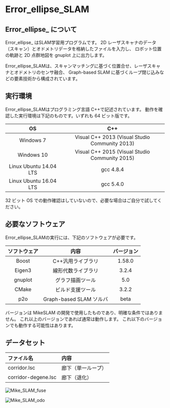 # Error_ellipse_SLAM

## Error_ellipse_ について

Error_ellipse_ はSLAM学習用プログラムです。
2D レーザスキャナのデータ（スキャン）とオドメトリデータを格納したファイルを入力し、
ロボット位置の軌跡と 2D 点群地図を gnuplot 上に出力します。

Error_ellipse_SLAMは、スキャンマッチングに基づく位置合せ、レーザスキャナとオドメトリのセンサ融合、
Graph-based SLAM に基づくループ閉じ込みなどの要素技術から構成されています。

## 実行環境

Error_ellipse_SLAMはプログラミング言語 C++で記述されています。
動作を確認した実行環境は下記のものです。いずれも 64 ビット版です。

|           OS           |                      C++                       |
| :--------------------: | :--------------------------------------------: |
|       Windows 7        | Visual C++ 2013 (Visual Studio Community 2013) |
|       Windows 10       | Visual C++ 2015 (Visual Studio Community 2015) |
| Linux Ubuntu 14.04 LTS |                   gcc 4.8.4                    |
| Linux Ubuntu 16.04 LTS |                   gcc 5.4.0                    |

32 ビット OS での動作確認はしていないので、必要な場合はご自分で試してください。

## 必要なソフトウェア

Error_ellipse_SLAMの実行には、下記のソフトウェアが必要です。

| ソフトウェア |          内容           | バージョン |
| :----------: | :---------------------: | :--------: |
|    Boost     |    C++汎用ライブラリ    |   1.58.0   |
|    Eigen3    |   線形代数ライブラリ    |   3.2.4    |
|   gnuplot    |    グラフ描画ツール     |    5.0     |
|    CMake     |    ビルド支援ツール     |   3.2.2    |
|     p2o      | Graph-based SLAM ソルバ |    beta    |

バージョンは MikeSLAM の開発で使用したものであり、明確な条件ではありません。
これ以上のバージョンであれば通常は動作します。
これ以下のバージョンでも動作する可能性はあります。

## データセット

| ファイル名          | 内容               |
| :------------------ | :----------------- |
| corridor.lsc        | 廊下（単一ループ） |
| corridor-degene.lsc | 廊下（退化）       |


![Mike_SLAM_fuse](https://user-images.githubusercontent.com/65348333/117123258-c59b6e00-add1-11eb-8e61-f75f2ebeb37e.gif)


![Mike_SLAM_odo](https://user-images.githubusercontent.com/65348333/117123452-fed3de00-add1-11eb-80a9-124065c94f9c.gif)
